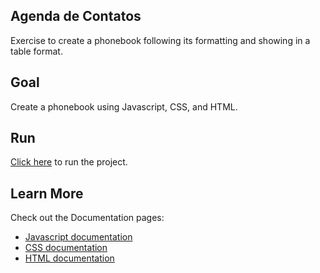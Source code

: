 ## Agenda de Contatos

Exercise to create a phonebook following its formatting and showing in a table format.

## Goal

Create a phonebook using Javascript, CSS, and HTML.

## Run

[Click here](https://fetch-git-profile.vercel.app/) to run the project.

## Learn More

Check out the Documentation pages:

- [Javascript documentation](https://devdocs.io/javascript/)
- [CSS documentation](https://devdocs.io/css/)
- [HTML documentation](https://developer.mozilla.org/en-US/docs/Web/HTML)
